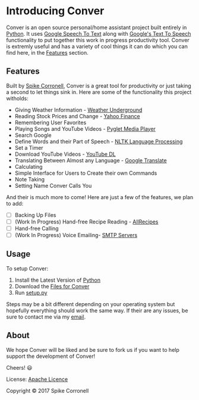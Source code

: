 # Introducing Conver
Conver is an open source personal/home assistant project built entirely in [Python](https://github.com/python/cpython). It uses [Google Speech To Text](https://pypi.python.org/pypi/SpeechRecognition) along with [Google's Text To Speech](https://pypi.python.org/pypi/gTTS) functionality to put together this work in progress productivity tool. Conver is extremly useful and has a variety of cool things it can do which you can find here, in the [Features](https://github.com/Codiscite/Conver/blob/master/README.md#features) section.

## Features
Built by [Spike Corronell](https://github.com/SpikeTheKing), Conver is a great tool for productivity or just taking a second to let things sink in. Here are some of the functionality this project witholds:
- Giving Weather Information - [Weather Underground](https://www.wunderground.com/)
- Reading Stock Prices and Change - [Yahoo Finance](https://finance.yahoo.com/)
- Remembering User Favorites
- Playing Songs and YouTube Videos - [Pyglet Media Player](https://bitbucket.org/pyglet/pyglet/wiki/Home)
- Search Google
- Define Words and their Part of Speech - [NLTK Language Processing](http://www.nltk.org/)
- Set a Timer
- Download YouTube Videos - [YouTube DL](http://rg3.github.io/youtube-dl/)
- Translating Between Almost any Language - [Google Translate](https://translate.google.com/)
- Calculating
- Simple Interface for Users to Create their own Commands
- Note Taking
- Setting Name Conver Calls You

And their is much more to come! Here are just a few of the features, we plan to add:
- [ ] Backing Up Files
- [ ] (Work In Progress) Hand-free Recipe Reading - [AllRecipes](http://allrecipes.com/)
- [ ] Hand-free Calling
- [ ] (Work In Progress) Voice Emailing- [SMTP Servers](http://computer.howstuffworks.com/e-mail-messaging/email3.htm)

## Usage
To setup Conver:
  1. Install the Latest Version of [Python](https://www.python.org/)
  2. Download the [Files for Conver](https://github.com/Codiscite/Conver)
  3. Run [setup.py](https://github.com/Codiscite/Conver/blob/master/setup.py)

Steps may be a bit different depending on your operating system but hopefully everything should work the same way. If their are any issues, be sure to contact me via my [email](mailto:spiketheking2@gmail.com).

## About
We hope Conver will be liked and be sure to fork us if you want to help support the development of Conver!

Cheers! :smiley:

License: [Apache Licence](https://github.com/Codiscite/Conver/blob/master/LICENSE)

Copyright © 2017 Spike Corronell
